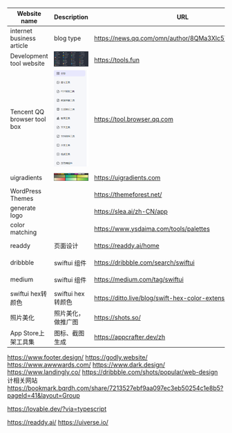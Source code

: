 | Website name                | Description                                                     | URL                                                 | Collection time |
|-----------------------------|-----------------------------------------------------------------|-----------------------------------------------------|-----------------|
| internet business article   | blog type                                                       | https://news.qq.com/omn/author/8QMa3Xlc5YcbuA%3D%3D | 2024-12-04      |
| Development tool website    | <img src="image/Development tool website.png" width="200px">    | https://tools.fun                                   | 2024-10-25      |
| Tencent QQ browser tool box | <img src="image/Tencent QQ browser tool box.png" width="200px"> | https://tool.browser.qq.com                         | 2024-10-25      |
| uigradients                 | <img src="image/uigradients.png" width="200px">                 | https://uigradients.com                             | 2024-10-25      |
| WordPress Themes            |                                                                 | https://themeforest.net/                            | 2024-12-03      |
| generate logo               |                                                                 | https://slea.ai/zh-CN/app                           | 2024-12-20      |
| color matching              |                                                                 | https://www.ysdaima.com/tools/palettes              | 2024-12-20      |
| readdy                      | 页面设计                                                            | https://readdy.ai/home                              | 2025-01-18      |
| dribbble                    | swiftui 组件                                                      | https://dribbble.com/search/swiftui                 | 2025-01-20      |
| medium                      | swiftui 组件                                                      | https://medium.com/tag/swiftui                      | 2025-01-20      |
| swiftui hex转颜色              | swiftui hex转颜色                                                  | https://ditto.live/blog/swift-hex-color-extension   | 2025-02-10      | 
| 照片美化                        | 照片美化，做推广图                                                       | https://shots.so/                                   | 2025-02-25      | 
| App Store上架工具集              | 图标、截图生成                                                         | https://appcrafter.dev/zh                           | 2025-02-25      | 
https://www.footer.design/
https://godly.website/
https://www.awwwards.com/
https://www.dark.design/
https://www.landingly.co/
https://dribbble.com/shots/popular/web-design
计相关网站
https://bookmark.bqrdh.com/share/7213527ebf9aa097ec3eb50254c1e8b5?pageId=41&layout=Group

https://lovable.dev/?via=typescript

https://readdy.ai/
https://uiverse.io/

